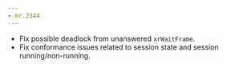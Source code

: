 ```yaml
---
- mr.2344
---
```

- Fix possible deadlock from unanswered `xrWaitFrame`.
- Fix conformance issues related to session state and session running/non-running.
